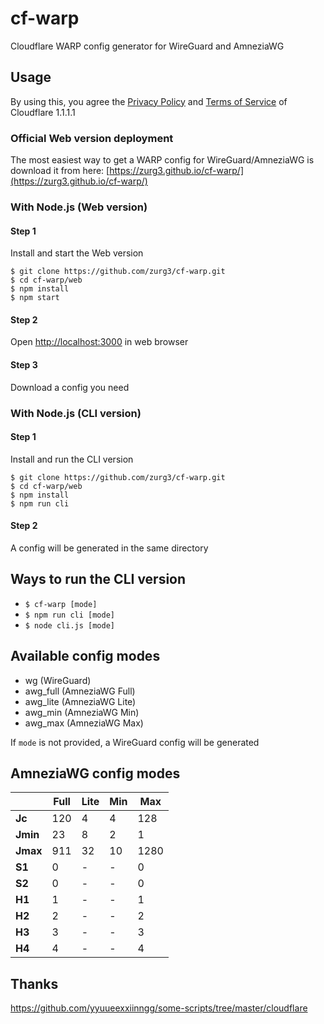 # cf-warp

Cloudflare WARP config generator for WireGuard and AmneziaWG

## Usage

By using this, you agree the [Privacy Policy](https://www.cloudflare.com/application/privacypolicy/) and [Terms of Service](https://www.cloudflare.com/application/terms/) of Cloudflare 1.1.1.1

### Official Web version deployment

The most easiest way to get a WARP config for WireGuard/AmneziaWG is download it from here: [https://zurg3.github.io/cf-warp/](https://zurg3.github.io/cf-warp/)

### With Node.js (Web version)

#### Step 1

Install and start the Web version

```
$ git clone https://github.com/zurg3/cf-warp.git
$ cd cf-warp/web
$ npm install
$ npm start
```

#### Step 2

Open [http://localhost:3000](http://localhost:3000) in web browser

#### Step 3

Download a config you need

### With Node.js (CLI version)

#### Step 1

Install and run the CLI version

```
$ git clone https://github.com/zurg3/cf-warp.git
$ cd cf-warp/web
$ npm install
$ npm run cli
```

#### Step 2

A config will be generated in the same directory

## Ways to run the CLI version

- `$ cf-warp [mode]`
- `$ npm run cli [mode]`
- `$ node cli.js [mode]`

## Available config modes

- wg (WireGuard)
- awg_full (AmneziaWG Full)
- awg_lite (AmneziaWG Lite)
- awg_min (AmneziaWG Min)
- awg_max (AmneziaWG Max)

If `mode` is not provided, a WireGuard config will be generated

## AmneziaWG config modes

|          | Full   | Lite   | Min   | Max    |
| -------- | ------ | ------ | ----- | ------ |
| **Jc**   | 120    | 4      | 4     | 128    |
| **Jmin** | 23     | 8      | 2     | 1      |
| **Jmax** | 911    | 32     | 10    | 1280   |
| **S1**   | 0      | -      | -     | 0      |
| **S2**   | 0      | -      | -     | 0      |
| **H1**   | 1      | -      | -     | 1      |
| **H2**   | 2      | -      | -     | 2      |
| **H3**   | 3      | -      | -     | 3      |
| **H4**   | 4      | -      | -     | 4      |

## Thanks

https://github.com/yyuueexxiinngg/some-scripts/tree/master/cloudflare
